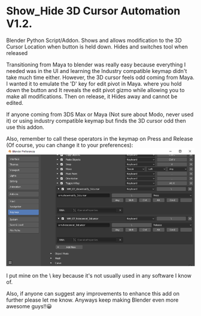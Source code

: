 # Show_Hide 3D Cursor Automation V1.2.
Blender Python Script/Addon. Shows and allows modification to the 3D Cursor Location when button is held down. Hides and switches tool when released

Transitioning from Maya to blender was really easy because everything I needed was in the UI and learning the Industry compatible keymap didn't take much time either. However, the 3D cursor feels odd coming from Maya. I wanted it to emulate the 'D' key for edit pivot in Maya. where you hold down the button and It reveals the edit pivot gizmo while allowing you to make all modifications. Then on release, it Hides away and cannot be edited.

If anyone coming from 3DS Max or Maya (Not sure about Modo, never used it) or using industry compatible keymap but finds the 3D cursor odd then use this addon.

Also, remember to call these operators in the keymap on Press and Release (Of course, you can change it to your preferences): ![](Call%20Operator%20in%20Shortcut.png)

I put mine on the \ key because it's not usually used in any software I know of.

Also, if anyone can suggest any improvements to enhance this add on further please let me know. Anyways keep making Blender even more awesome guys!!😀

